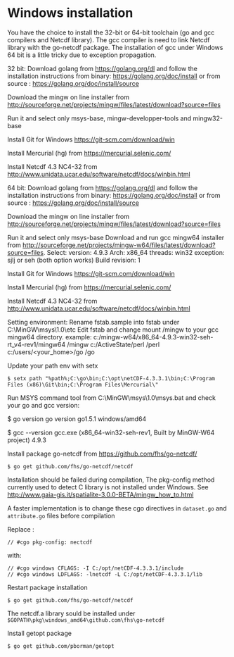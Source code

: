 # Windows installation

You have the choice to install the 32-bit or 64-bit toolchain (go and gcc compilers and Netcdf library). The gcc compiler is need to link Netcdf library with the go-netcdf package. The installation of gcc under Windows 64 bit is a little tricky due to exception propagation.

32 bit:
Download golang from https://golang.org/dl and follow the installation instructions
from binary: https://golang.org/doc/install 
or from source : https://golang.org/doc/install/source

Download the mingw on line installer from http://sourceforge.net/projects/mingw/files/latest/download?source=files

Run it and select only msys-base, mingw-developper-tools and mingw32-base

Install Git for Windows https://git-scm.com/download/win

Install Mercurial (hg) from https://mercurial.selenic.com/

Install Netcdf 4.3 NC4-32 from http://www.unidata.ucar.edu/software/netcdf/docs/winbin.html

64 bit:
Download golang from https://golang.org/dl and follow the installation instructions
from binary: https://golang.org/doc/install 
or from source : https://golang.org/doc/install/source

Download the mingw on line installer from http://sourceforge.net/projects/mingw/files/latest/download?source=files

Run it and select only msys-base
Download and run gcc mingw64 installer from http://sourceforge.net/projects/mingw-w64/files/latest/download?source=files.
Select:
version: 4.9.3
Arch: x86_64
threads: win32
exception: sjlj or seh  (both option works)
Build revision: 1 

Install Git for Windows https://git-scm.com/download/win

Install Mercurial (hg) from https://mercurial.selenic.com/

Install Netcdf 4.3 NC4-32 from http://www.unidata.ucar.edu/software/netcdf/docs/winbin.html

Setting environment:
Rename fstab.sample into fstab under C:\MinGW\msys\1.0\etc
Edit fstab and change mount /mingw to your gcc mingw64 directory.
example:
c:/mingw-w64/x86_64-4.9.3-win32-seh-rt_v4-rev1/mingw64		/mingw
c:/ActiveState/perl	/perl
c:/users/<your_home>/go	/go

Update your path env with setx
```
$ setx path "%path%;C:\go\bin;C:\opt\netCDF-4.3.3.1\bin;C:\Program Files (x86)\Git\bin;C:\Program Files\Mercurial\"
```
Run MSYS command tool from C:\MinGW\msys\1.0\msys.bat and check your go and gcc version:

$ go version
go version go1.5.1 windows/amd64

$ gcc --version
gcc.exe (x86_64-win32-seh-rev1, Built by MinGW-W64 project) 4.9.3


Install package go-netcdf from https://github.com/fhs/go-netcdf/
```
$ go get github.com/fhs/go-netcdf/netcdf
```
Installation should be failed during compilation, The pkg-config method currently used to detect C library is not installed under Windows. See http://www.gaia-gis.it/spatialite-3.0.0-BETA/mingw_how_to.html

A faster implementation is to change these cgo directives in `dataset.go` and `attribute.go` files before compilation

Replace :
```
// #cgo pkg-config: nectcdf
```
with:
```
// #cgo windows CFLAGS: -I C:/opt/netCDF-4.3.3.1/include
// #cgo windows LDFLAGS: -lnetcdf -L C:/opt/netCDF-4.3.3.1/lib
```
Restart package installation
```
$ go get github.com/fhs/go-netcdf/netcdf
```
The netcdf.a library sould be installed under `$GOPATH\pkg\windows_amd64\github.com\fhs\go-netcdf`

Install getopt package
```
$ go get github.com/pborman/getopt
```


